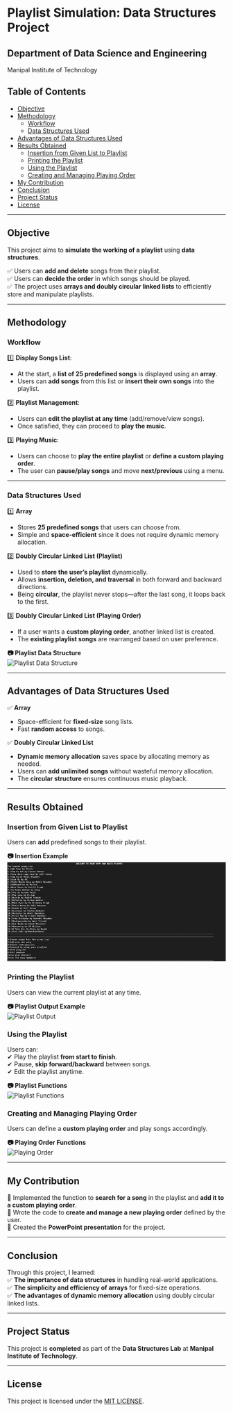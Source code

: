 # Playlist Simulation: Data Structures Project

## Department of Data Science and Engineering  
Manipal Institute of Technology  

## Table of Contents

- [Objective](#objective)
- [Methodology](#methodology)
  - [Workflow](#workflow)
  - [Data Structures Used](#data-structures-used)
- [Advantages of Data Structures Used](#advantages-of-data-structures-used)
- [Results Obtained](#results-obtained)
  - [Insertion from Given List to Playlist](#insertion-from-given-list-to-playlist)
  - [Printing the Playlist](#printing-the-playlist)
  - [Using the Playlist](#using-the-playlist)
  - [Creating and Managing Playing Order](#creating-and-managing-playing-order)
- [My Contribution](#my-contribution)
- [Conclusion](#conclusion)
- [Project Status](#project-status)
- [License](#license)

---

## Objective

This project aims to **simulate the working of a playlist** using **data structures**.  

✅ Users can **add and delete** songs from their playlist.  
✅ Users can **decide the order** in which songs should be played.  
✅ The project uses **arrays and doubly circular linked lists** to efficiently store and manipulate playlists.  

---

## Methodology

### Workflow

1️⃣ **Display Songs List**:  
   - At the start, a **list of 25 predefined songs** is displayed using an **array**.  
   - Users can **add songs** from this list or **insert their own songs** into the playlist.  

2️⃣ **Playlist Management**:  
   - Users can **edit the playlist at any time** (add/remove/view songs).  
   - Once satisfied, they can proceed to **play the music**.  

3️⃣ **Playing Music**:  
   - Users can choose to **play the entire playlist** or **define a custom playing order**.  
   - The user can **pause/play songs** and move **next/previous** using a menu.  

---

### Data Structures Used

1️⃣ **Array**  
   - Stores **25 predefined songs** that users can choose from.  
   - Simple and **space-efficient** since it does not require dynamic memory allocation.  

2️⃣ **Doubly Circular Linked List (Playlist)**  
   - Used to **store the user’s playlist** dynamically.  
   - Allows **insertion, deletion, and traversal** in both forward and backward directions.  
   - Being **circular**, the playlist never stops—after the last song, it loops back to the first.  

3️⃣ **Doubly Circular Linked List (Playing Order)**  
   - If a user wants a **custom playing order**, another linked list is created.  
   - The **existing playlist songs** are rearranged based on user preference.  

**📷 Playlist Data Structure**  
![Playlist Data Structure](images/playlist_structure.png)  

---

## Advantages of Data Structures Used

✅ **Array**  
   - Space-efficient for **fixed-size** song lists.  
   - Fast **random access** to songs.  

✅ **Doubly Circular Linked List**  
   - **Dynamic memory allocation** saves space by allocating memory as needed.  
   - Users can **add unlimited songs** without wasteful memory allocation.  
   - The **circular structure** ensures continuous music playback.  

---

## Results Obtained  

### Insertion from Given List to Playlist  
Users can **add** predefined songs to their playlist.  

**📷 Insertion Example**  
![Insertion](images/insertion.png)  

### Printing the Playlist  
Users can view the current playlist at any time.  

**📷 Playlist Output Example**  
![Playlist Output](images/playlist_output.png)  

### Using the Playlist  
Users can:  
✔ Play the playlist **from start to finish**.  
✔ Pause, **skip forward/backward** between songs.  
✔ Edit the playlist anytime.  

**📷 Playlist Functions**  
![Playlist Functions](images/playlist_functions.png)  

### Creating and Managing Playing Order  
Users can define a **custom playing order** and play songs accordingly.  

**📷 Playing Order Functions**  
![Playing Order](images/playing_order.png)  

---

## My Contribution  

🔹 Implemented the function to **search for a song** in the playlist and **add it to a custom playing order**.  
🔹 Wrote the code to **create and manage a new playing order** defined by the user.  
🔹 Created the **PowerPoint presentation** for the project.  

---

## Conclusion  

Through this project, I learned:  
✅ **The importance of data structures** in handling real-world applications.  
✅ **The simplicity and efficiency of arrays** for fixed-size operations.  
✅ **The advantages of dynamic memory allocation** using doubly circular linked lists.  

---

## Project Status  
This project is **completed** as part of the **Data Structures Lab** at **Manipal Institute of Technology**.  

---

## License  
This project is licensed under the [MIT LICENSE](LICENSE).  
